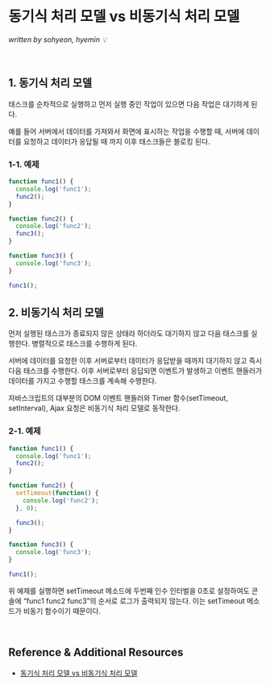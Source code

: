 # 동기식 처리 모델 vs 비동기식 처리 모델
*written by sohyeon, hyemin 💡*

<br>

## 1. 동기식 처리 모델  

태스크를 순차적으로 실행하고 먼저 실행 중인 작업이 있으면 다음 작업은 대기하게 된다.  

예를 들어 서버에서 데이터를 가져와서 화면에 표시하는 작업을 수행할 때, 서버에 데이터를 요청하고 데이터가 응답될 때 까지 이후 태스크들은 블로킹 된다.  

### 1-1. 예제

```Javascript
function func1() {
  console.log('func1');
  func2();
}

function func2() {
  console.log('func2');
  func3();
}

function func3() {
  console.log('func3');
}

func1();
```

## 2. 비동기식 처리 모델

먼저 실행된 태스크가 종료되지 않은 상태라 하더라도 대기하지 않고 다음 태스크를 실행한다. 병렬적으로 태스크를 수행하게 된다.  

서버에 데이터를 요청한 이후 서버로부터 데이터가 응답받을 때까지 대기하지 않고 즉시 다음 태스크를 수행한다. 이후 서버로부터 응답되면 이벤트가 발생하고 이벤트 핸들러가 데이터를 가지고 수행할 태스크를 계속해 수행한다.  

자바스크립트의 대부분의 DOM 이벤트 핸들러와 Timer 함수(setTimeout, setInterval), Ajax 요청은 비동기식 처리 모델로 동작한다.  

### 2-1. 예제

```Javascript
function func1() {
  console.log('func1');
  func2();
}

function func2() {
  setTimeout(function() {
    console.log('func2');
  }, 0);

  func3();
}

function func3() {
  console.log('func3');
}

func1();
```
위 예제를 실행하면 setTimeout 메소드에 두번째 인수 인터벌을 0초로 설정하여도 콘솔에 “func1 func2 func3”의 순서로 로그가 출력되지 않는다. 이는 setTimeout 메소드가 비동기 함수이기 때문이다.

<br>

## Reference & Additional Resources
* [동기식 처리 모델 vs 비동기식 처리 모델](https://poiemaweb.com/js-async)